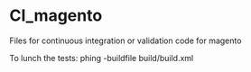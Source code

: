 # CI_magento
Files for continuous integration or validation code for magento

To lunch the tests:
phing -buildfile build/build.xml 

